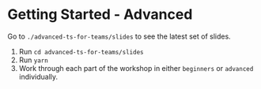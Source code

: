 # Getting Started - Advanced

Go to `./advanced-ts-for-teams/slides` to see the latest set of slides.

1. Run `cd advanced-ts-for-teams/slides`
1. Run `yarn`
1. Work through each part of the workshop in either `beginners` or `advanced` individually.
